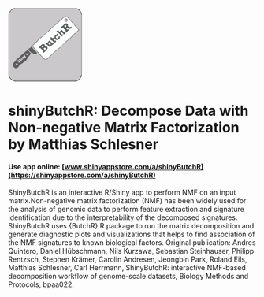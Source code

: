 ![](./www/s417_mGYPQoGBFMNEo29O3tA0DT2AOeLDYdkqd4iawwBV_logo_39.jpg)

# shinyButchR: Decompose Data with Non-negative Matrix Factorization by Matthias Schlesner


#### Use app online: __[www.shinyappstore.com/a/shinyButchR](https://shinyappstore.com/a/shinyButchR)__

ShinyButchR is an interactive R/Shiny app to perform NMF on an input matrix.Non-negative matrix factorization (NMF) has been widely used for the analysis of genomic data to perform feature extraction and signature identification due to the interpretability of the decomposed signatures. ShinyButchR uses {ButchR} R package to run the matrix decomposition and generate diagnostic plots and visualizations that helps to find association of the NMF signatures to known biological factors. Original publication: Andres Quintero, Daniel Hübschmann, Nils Kurzawa, Sebastian Steinhauser, Philipp Rentzsch, Stephen Krämer, Carolin Andresen, Jeongbin Park, Roland Eils, Matthias Schlesner, Carl Herrmann, ShinyButchR: interactive NMF-based decomposition workflow of genome-scale datasets, Biology Methods and Protocols, bpaa022.
